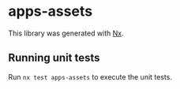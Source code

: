 # apps-assets

This library was generated with [Nx](https://nx.dev).

## Running unit tests

Run `nx test apps-assets` to execute the unit tests.
